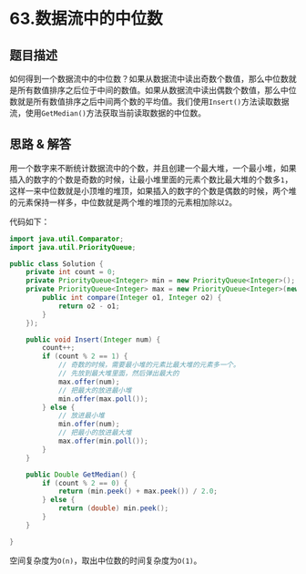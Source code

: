 # 63.数据流中的中位数

## 题目描述
如何得到一个数据流中的中位数？如果从数据流中读出奇数个数值，那么中位数就是所有数值排序之后位于中间的数值。如果从数据流中读出偶数个数值，那么中位数就是所有数值排序之后中间两个数的平均值。我们使用`Insert()`方法读取数据流，使用`GetMedian()`方法获取当前读取数据的中位数。

## 思路 & 解答
用一个数字来不断统计数据流中的个数，并且创建一个最大堆，一个最小堆，如果插入的数字的个数是奇数的时候，让最小堆里面的元素个数比最大堆的个数多`1`，这样一来中位数就是小顶堆的堆顶，如果插入的数字的个数是偶数的时候，两个堆的元素保持一样多，中位数就是两个堆的堆顶的元素相加除以`2`。

代码如下：
```java
import java.util.Comparator;
import java.util.PriorityQueue;

public class Solution {
    private int count = 0;
    private PriorityQueue<Integer> min = new PriorityQueue<Integer>();
    private PriorityQueue<Integer> max = new PriorityQueue<Integer>(new Comparator<Integer>() {
        public int compare(Integer o1, Integer o2) {
            return o2 - o1;
        }
    });

    public void Insert(Integer num) {
        count++;
        if (count % 2 == 1) {
            // 奇数的时候，需要最小堆的元素比最大堆的元素多一个。
            // 先放到最大堆里面，然后弹出最大的
            max.offer(num);
            // 把最大的放进最小堆
            min.offer(max.poll());
        } else {
            // 放进最小堆
            min.offer(num);
            // 把最小的放进最大堆
            max.offer(min.poll());
        }
    }

    public Double GetMedian() {
        if (count % 2 == 0) {
            return (min.peek() + max.peek()) / 2.0;
        } else {
            return (double) min.peek();
        }
    }

}
```
空间复杂度为`O(n)`，取出中位数的时间复杂度为`O(1)`。



